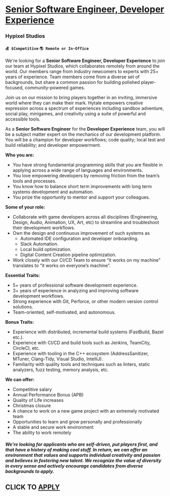 # [Senior Software Engineer, Developer Experience](https://www.remotewlb.com/apply/senior-software-engineer-developer-experience-118076)  
### Hypixel Studios  
#### `💰 $Competitive` `🌎 Remote or In-Office `  

We're looking for a **Senior Software Engineer, Developer Experience** to join our team at Hypixel Studios, which collaborates remotely from around the world. Our members range from industry newcomers to experts with 25+ years of experience. Team members come from a diverse set of backgrounds, but share a common passion for building polished player-focused, community-powered games.

Join us on our mission to bring players together in an inviting, immersive world where they can make their mark. Hytale empowers creative expression across a spectrum of experiences including sandbox adventure, social play, minigames, and creativity using a suite of powerful and accessible tools.

As a **Senior Software Engineer** for the **Developer Experience** team, you will be a subject matter expert on the mechanics of our development platform. You will be a champion for developer workflows; code quality; local test and build reliability; and developer empowerment.

**Who you are:**

  * You have strong fundamental programming skills that you are flexible in applying across a wide range of languages and environments.
  * You love empowering developers by removing friction from the team’s tools and processes.
  * You know how to balance short term improvements with long term systems development and automation.
  * You prize the opportunity to mentor and support your colleagues.

**Some of your role:**

  * Collaborate with game developers across all disciplines (Engineering, Design, Audio, Animation, UX, Art, etc) to streamline and troubleshoot their development workflows.
  * Own the design and continuous improvement of such systems as
    * Automated IDE configuration and developer onboarding.
    * Slack Automation.
    * Local build optimization.
    * Digital Content Creation pipeline optimization.
  * Work closely with our CI/CD Team to ensure “it works on my machine” translates to “it works on everyone’s machine”.

**Essential Traits:**

  * 5+ years of professional software development experience.
  * 3+ years of experience in analyzing and improving software development workflows.
  * Strong experience with Git, Perforce, or other modern version control solutions.
  * Team-oriented, self-motivated, and autonomous.

**Bonus Traits:**

  * Experience with distributed, incremental build systems (FastBuild, Bazel etc.).
  * Experience with CI/CD and build tools such as Jenkins, TeamCity, CircleCI, etc.
  * Experience with tooling in the C++ ecosystem (AddressSanitizer, MTuner, Clang-Tidy, Visual Studio, IntelliJ).
  * Familiarity with quality tools and techniques such as linters, static analyzers, fuzz testing, memory analysis, etc.

**We can offer:**

  * Competitive salary
  * Annual Performance Bonus (APB)
  * Quality of Life increases
  * Christmas closure
  * A chance to work on a new game project with an extremely motivated team
  * Opportunities to learn and grow personally and professionally
  * A stable and secure work environment
  * The ability to work remotely

#### _We’re looking for applicants who are self-driven, put players first, and that have a history of making cool stuff. In return, we can offer an environment that values and supports individual creativity and passion and believes in fostering new talent. We recognize the value of diversity in every sense and actively encourage candidates from diverse backgrounds to apply._

  
## CLICK TO [APPLY](https://www.remotewlb.com/apply/senior-software-engineer-developer-experience-118076)

